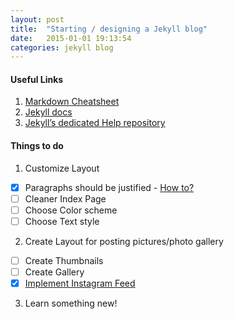 ```yaml
---
layout: post
title:  "Starting / designing a Jekyll blog"
date:   2015-01-01 19:13:54
categories: jekyll blog
---
```


#### Useful Links
1. [Markdown Cheatsheet][markdown]
2. [Jekyll docs][jekyll] 
3. [Jekyll’s dedicated Help repository][jekyll-help]


#### Things to do
1. Customize Layout
- [x] Paragraphs should be justified - [How to?][paragraph-help]
- [ ] Cleaner Index Page
- [	] Choose Color scheme
- [ ] Choose Text style
2. Create Layout for posting pictures/photo gallery
- [ ] Create Thumbnails
- [ ] Create Gallery
- [x] [Implement Instagram Feed][instafeed-help]
3. Learn something new!



[jekyll]:      http://jekyllrb.com
[jekyll-help]: https://github.com/jekyll/jekyll-help
[markdown]:    https://help.github.com/articles/markdown-basics/
[instafeed-help]: https://writeblog/
[paragraph-help]: https://writeblog/
